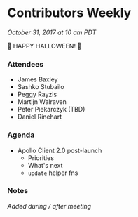 # Contributors Weekly

_October 31, 2017 at 10 am PDT_

🎃 HAPPY HALLOWEEN! 👻

### Attendees

- James Baxley
- Sashko Stubailo
- Peggy Rayzis
- Martijn Walraven
- Peter Piekarczyk (TBD)
- Daniel Rinehart

### Agenda

- Apollo Client 2.0 post-launch
  - Priorities
  - What's next
  - `update` helper fns

### Notes

_Added during / after meeting_
